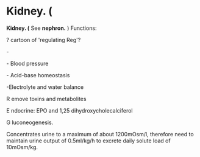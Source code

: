 # Kidney. (

**Kidney. (** See **nephron.** ) Functions:

? cartoon of 'regulating Reg'?

\-

\- Blood pressure

\- Acid-base homeostasis

-Electrolyte and water balance

<span class="underline">R</span> emove toxins and metabolites

<span class="underline">E</span> ndocrine: EPO and 1,25
dihydroxycholecalciferol

<span class="underline">G</span> luconeogenesis.

Concentrates urine to a maximum of about 1200mOsm/l, therefore need to
maintain urine output of 0.5ml/kg/h to excrete daily solute load of
10mOsm/kg.
